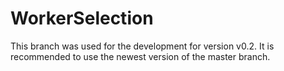 # WorkerSelection #

This branch was used for the development for version v0.2. It is 
recommended to use the newest version of the master branch.